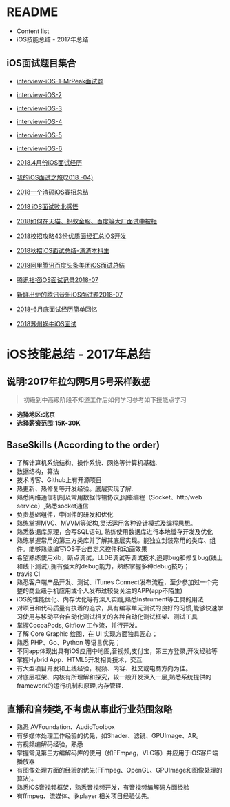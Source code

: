# README

- Content list 
- iOS技能总结 - 2017年总结

## <a name="iOSinterview"></a> iOS面试题目集合

- [interview-iOS-1-MrPeak面试题](interview-iOS-1.md)
- [interview-iOS-2](interview-iOS-2.md)
- [interview-iOS-3](interview-iOS-3.md)
- [interview-iOS-4](interview-iOS-4.md)
- [interview-iOS-5](interview-iOS-5.md)
- [interview-iOS-6](interview-iOS-6.md)
- [2018.4月份iOS面试经历](interview-iOS-7-2018-4月份iOS面试经历.md)
- [我的iOS面试之旅(2018 -04)](interview-iOS-8-我的iOS面试之旅.md)
- [2018一个渣硕iOS春招总结](interview-iOS-9-一个渣硕iOS春招总结.md)
- [2018 iOS面试败北感悟](interview-iOS-10-iOS面试败北感悟.md)
- [2018如何在天猫、蚂蚁金服、百度等大厂面试中被拒](interview-iOS-11-如何在天猫、蚂蚁金服、百度等大厂面试中被拒.md)
- [2018校招攻略43份优质面经汇总iOS开发](interview-iOS-12校招攻略43份优质面经汇总iOS开发.md)
- [2018秋招iOS面试总结-渣渣本科生](interview-iOS-13-2018秋招iOS面试总结-渣渣本科生.md)
- [2018阿里腾讯百度头条美团iOS面试总结](interview-iOS-14-阿里腾讯百度头条美团iOS面试总结)
-  [腾讯社招iOS面试记录2018-07](interview-iOS-15-腾讯社招iOS面试记录2018-07.md)
- [新鲜出炉的腾讯音乐iOS面试题2018-07](interview-iOS-16-新鲜出炉的腾讯音乐iOS面试题2018-07.md)

- [2018-6月底面试经历简单回忆](interview-iOS-17-2018-6月底面试经历简单回忆.md)
- [2018苏州蜗牛iOS面试](interview-iOS-18-2018苏州蜗牛iOS面试.md)



# iOS技能总结 - 2017年总结

## 说明:2017年拉勾网5月5号采样数据

> 初级到中高级阶段不知道工作后如何学习参考如下技能点学习

- **选择地区:北京**
- **选择薪资范围:15K-30K**


## **BaseSkills** (According to the order)

- 了解计算机系统结构、操作系统、网络等计算机基础.
- 数据结构，算法
- 技术博客、Github上有开源项目
- 热更新、热修复等开发经验。底层实现了解. 
- 熟悉网络通信机制及常用数据传输协议,网络编程（Socket、http/web service）,熟悉socket通信
- 负责基础组件，中间件的研发和优化
- 熟练掌握MVC、MVVM等架构,灵活运用各种设计模式及编程思想。
- 熟悉数据库原理，会写SQL语句, 熟练使用数据库进行本地缓存开发及优化
- 熟练掌握常用的第三方类库并了解其底层实现。能独立封装常用的类库、组件。能够熟练编写iOS平台自定义控件和动画效果
- 希望熟练使用xib，断点调试，LLDB调试等调试技术,追踪bug和修复bug(线上和线下测试),拥有强大的debug能力，熟练掌握多种debug技巧；
- travis CI
- 熟悉客户端产品开发、测试、iTunes Connect发布流程，至少参加过一个完整的商业级手机应用或个人发布过较受关注的APP(app不陌生)
- iOS的性能优化、内存优化等有深入实践,熟悉Instrument等工具的用法
- 对项目和代码质量有执着的追求，具有编写单元测试的良好的习惯,能够快速学习使用与移动平台自动化测试相关的各种自动化测试框架、测试工具 
- 掌握CocoaPods, Gitflow 工作流，并行开发。
- 了解 Core Graphic 绘图，在 UI 实现方面独具匠心；
- 熟悉 PHP、Go、Python 等语言优先；
- 不同app体现出具有iOS应用中地图,音视频,支付宝，第三方登录,开发经验等
- 掌握Hybrid App、HTML5开发相关技术，交互
- 有大型项目开发和上线经验，视频、内容、社交或电商方向为佳。
- 对底层框架、内核有所理解和探究，较一般开发深入一层,熟悉系统提供的framework的运行机制和原理,内存管理.
## 直播和音频类,不考虑从事此行业范围忽略
- 熟悉 AVFoundation、AudioToolbox
- 有多媒体处理工作经验的优先，如Shader、滤镜、GPUImage、AR。
- 有视频编解码经验，熟悉 
- 掌握常见第三方编解码库的使用（如FFmpeg，VLC等）并应用于iOS客户端播放器
- 有图像处理方面的经验的优先(FFmpeg、OpenGL、GPUImage和图像处理的算法)。
- 熟悉iOS音视频框架，熟悉音视频开发，有音视频编解码方面经验
- 有ffmpeg、流媒体、ijkplayer 相关项目经验优先。


